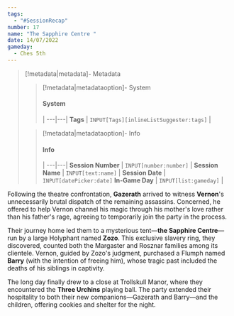 ```yaml
---
tags:
  - "#SessionRecap"
number: 17
name: "The Sapphire Centre "
date: 14/07/2022
gameday:
  - Ches 5th
---
```

> [!metadata|metadata]- Metadata 
>> [!metadata|metadataoption]- System
>> #### System
>>  |
>> ---|---|
> **Tags** | `INPUT[Tags][inlineListSuggester:tags]` |
>
>> [!metadata|metadataoption]- Info
>> #### Info
>>  |
>> ---|---|
>> **Session Number** | `INPUT[number:number]` |
>> **Session Name** | `INPUT[text:name]` |
>> **Session Date** | `INPUT[datePicker:date]`
>> **In-Game Day** | `INPUT[list:gameday]` |

Following the theatre confrontation, **Gazerath** arrived to witness **Vernon**'s unnecessarily brutal dispatch of the remaining assassins. Concerned, he offered to help Vernon channel his magic through his mother's love rather than his father's rage, agreeing to temporarily join the party in the process.

Their journey home led them to a mysterious tent—__the Sapphire Centre__—run by a large Holyphant named **Zozo**. This exclusive slavery ring, they discovered, counted both the Margaster and Rosznar families among its clientele. Vernon, guided by Zozo's judgment, purchased a Flumph named **Barry** (with the intention of freeing him), whose tragic past included the deaths of his siblings in captivity.

The long day finally drew to a close at Trollskull Manor, where they encountered the **Three Urchins** playing ball. The party extended their hospitality to both their new companions—Gazerath and Barry—and the children, offering cookies and shelter for the night.